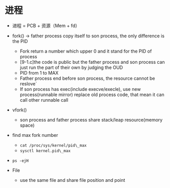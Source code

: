 # 进程

+ 进程 = PCB + 资源（Mem + fd）

+ fork() -> father process copy itself to son process, the only difference is the PID

  + Fork return a number which upper 0 and it stand for the PID of process
  + [9-1.c]the code is public but the father process and son process can just run the part of their own by judging the OUD
  + PID from 1 to MAX
  + Father process end before son process, the resource cannot be reslove`
  + If son process has exec(include execve/execle), use new process(runnable mirror) replace old process code, that mean it can call other runnable call

+ vfork()

  + son process and father process share stack/leap resource(memory space)

+ find max fork number

  + `cat /proc/sys/kernel/pid\_max`
  + `sysctl kernel.pid\_max`

+ `ps -ejH`

+ File

  + use the same file and share file position and point
